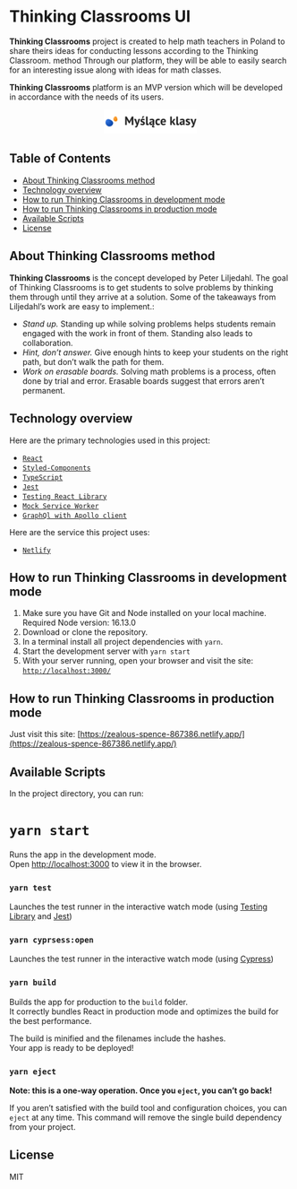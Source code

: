 # Thinking Classrooms UI

**Thinking Classrooms** project is created to help math teachers in Poland to share theirs ideas for conducting lessons according to the Thinking Classroom. method Through our platform, they will be able to easily search for an interesting issue along with ideas for math classes.

**Thinking Classrooms** platform is an MVP version which will be developed in accordance with the needs of its users.

<p align="center">
    <img width="33%" src="src/assets/img/logo-black.svg" alt="Logo">
</p>

## Table of Contents

- [About Thinking Classrooms method](#about-thinking-classrooms-method)
- [Technology overview](#technology-overview)
- [How to run Thinking Classrooms in development mode](#how-to-run-thinking-classrooms-in-development-mode)
- [How to run Thinking Classrooms in production mode](##how-to-run-thinking-classrooms-in-production-mode)
- [Available Scripts](#available-scripts)
- [License](#license)

## About Thinking Classrooms method

**Thinking Classrooms** is the concept developed by Peter Liljedahl. The goal of Thinking Classrooms is to get students to solve problems by thinking them through until they arrive at a solution. Some of the takeaways from Liljedahl’s work are easy to implement.:

- _Stand up._ Standing up while solving problems helps students remain engaged with the work in front of them. Standing also leads to collaboration.
- _Hint, don’t answer._ Give enough hints to keep your students on the right path, but don’t walk the path for them.
- _Work on erasable boards._ Solving math problems is a process, often done by trial and error. Erasable boards suggest that errors aren’t permanent.

## Technology overview

Here are the primary technologies used in this project:

- [`React`](https://reactjs.org/)
- [`Styled-Components`](https://styled-components.com/)
- [`TypeScript`](https://www.typescriptlang.org/)
- [`Jest`](https://jestjs.io/)
- [`Testing React Library`](https://testing-library.com/)
- [`Mock Service Worker`](https://mswjs.io/)
- [`GraphQl with Apollo client`](https://www.apollographql.com/)

Here are the service this project uses:

- [`Netlify`](https://www.netlify.com/)

## How to run Thinking Classrooms in development mode

1. Make sure you have Git and Node installed on your local machine. Required Node version: 16.13.0
2. Download or clone the repository.
3. In a terminal install all project dependencies with `yarn`.
4. Start the development server with `yarn start`
5. With your server running, open your browser and visit the site:
   [`http://localhost:3000/`](http://localhost:3000/)

## How to run Thinking Classrooms in production mode

Just visit this site:
[https://zealous-spence-867386.netlify.app/](https://zealous-spence-867386.netlify.app/)

## Available Scripts

In the project directory, you can run:

# `yarn start`

Runs the app in the development mode.\
Open [http://localhost:3000](http://localhost:3000) to view it in the browser.

### `yarn test`

Launches the test runner in the interactive watch mode (using [Testing Library](https://testing-library.com/) and [Jest](https://jestjs.io/))

### `yarn cyprsess:open`

Launches the test runner in the interactive watch mode (using [Cypress](https://www.cypress.io/))

### `yarn build`

Builds the app for production to the `build` folder.\
It correctly bundles React in production mode and optimizes the build for the best performance.

The build is minified and the filenames include the hashes.\
Your app is ready to be deployed!

### `yarn eject`

**Note: this is a one-way operation. Once you `eject`, you can’t go back!**

If you aren’t satisfied with the build tool and configuration choices, you can `eject` at any time. This command will remove the single build dependency from your project.

## License

MIT

